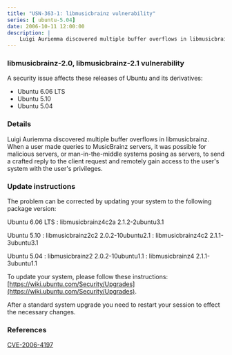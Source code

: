 ```yaml
---
title: "USN-363-1: libmusicbrainz vulnerability"
series: [ ubuntu-5.04]
date: 2006-10-11 12:00:00
description: |
    Luigi Auriemma discovered multiple buffer overflows in libmusicbrainz.  When a user made queries to MusicBrainz servers, it was possible for  malicious servers, or man-in-the-middle systems posing as servers, to  send a crafted reply to the client request and remotely gain access to  the user&#39;s system with the user&#39;s privileges.
--- 
```

 
 


### libmusicbrainz-2.0, libmusicbrainz-2.1 vulnerability

A security issue affects these releases of Ubuntu and its derivatives:

* Ubuntu 6.06 LTS
* Ubuntu 5.10
* Ubuntu 5.04

### Details

Luigi Auriemma discovered multiple buffer overflows in libmusicbrainz. When a user made queries to MusicBrainz servers, it was possible for malicious servers, or man-in-the-middle systems posing as servers, to send a crafted reply to the client request and remotely gain access to the user&#39;s system with the user&#39;s privileges.

### Update instructions

The problem can be corrected by updating your system to the following package version:

Ubuntu 6.06 LTS
 : libmusicbrainz4c2a <span>2.1.2-2ubuntu3.1</span>

Ubuntu 5.10
 : libmusicbrainz2c2 <span>2.0.2-10ubuntu2.1</span>
 : libmusicbrainz4c2 <span>2.1.1-3ubuntu3.1</span>

Ubuntu 5.04
 : libmusicbrainz2 <span>2.0.2-10ubuntu1.1</span>
 : libmusicbrainz4 <span>2.1.1-3ubuntu1.1</span>

To update your system, please follow these instructions: [https://wiki.ubuntu.com/Security/Upgrades](https://wiki.ubuntu.com/Security/Upgrades).

After a standard system upgrade you need to restart your session to effect the necessary changes.

### References

 
 [CVE-2006-4197](http://people.ubuntu.com/~ubuntu-security/cve/CVE-2006-4197)
 

